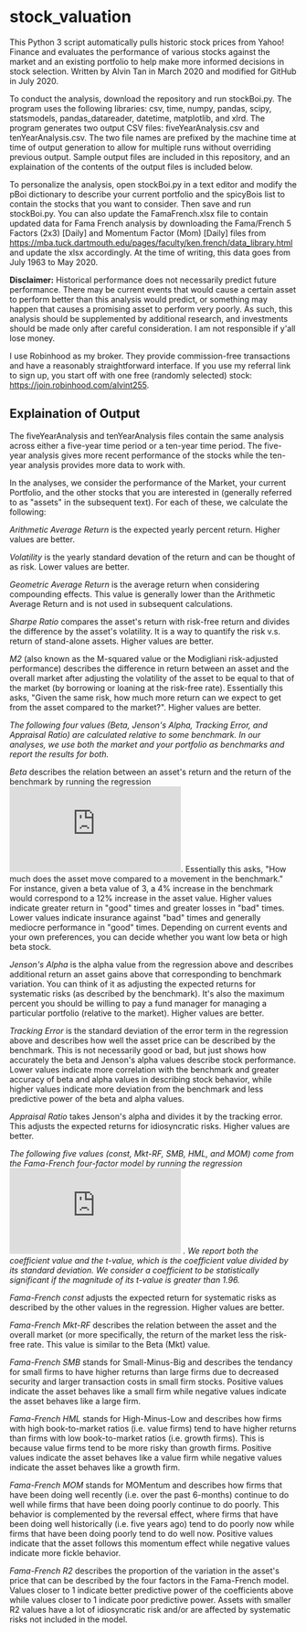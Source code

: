 # stock_valuation
This Python 3 script automatically pulls historic stock prices from Yahoo! Finance and evaluates the performance of various stocks against the market and an existing portfolio to help make more informed decisions in stock selection. Written by Alvin Tan in March 2020 and modified for GitHub in July 2020.

To conduct the analysis, download the repository and run stockBoi.py. The program uses the following libraries: csv, time, numpy, pandas, scipy, statsmodels, pandas_datareader, datetime, matplotlib, and xlrd. The program generates two output CSV files: fiveYearAnalysis.csv and tenYearAnalysis.csv. The two file names are prefixed by the machine time at time of output generation to allow for multiple runs without overriding previous output. Sample output files are included in this repository, and an explaination of the contents of the output files is included below.

To personalize the analysis, open stockBoi.py in a text editor and modify the pBoi dictionary to describe your current portfolio and the spicyBois list to contain the stocks that you want to consider. Then save and run stockBoi.py. You can also update the FamaFrench.xlsx file to contain updated data for Fama French analysis by downloading the Fama/French 5 Factors (2x3) [Daily] and Momentum Factor (Mom) [Daily] files from https://mba.tuck.dartmouth.edu/pages/faculty/ken.french/data_library.html and update the xlsx accordingly. At the time of writing, this data goes from July 1963 to May 2020.

**Disclaimer:** Historical performance does not necessarily predict future performance. There may be current events that would cause a certain asset to perform better than this analysis would predict, or something may happen that causes a promising asset to perform very poorly. As such, this analysis should be supplemented by additional research, and investments should be made only after careful consideration. I am not responsible if y'all lose money.

I use Robinhood as my broker. They provide commission-free transactions and have a reasonably straightforward interface. If you use my referral link to sign up, you start off with one free (randomly selected) stock: https://join.robinhood.com/alvint255.

## Explaination of Output
The fiveYearAnalysis and tenYearAnalysis files contain the same analysis across either a five-year time period or a ten-year time period. The five-year analysis gives more recent performance of the stocks while the ten-year analysis provides more data to work with.

In the analyses, we consider the performance of the Market, your current Portfolio, and the other stocks that you are interested in (generally referred to as "assets" in the subsequent text). For each of these, we calculate the following:

*Arithmetic Average Return* is the expected yearly percent return. Higher values are better.

*Volatility* is the yearly standard devation of the return and can be thought of as risk. Lower values are better.

*Geometric Average Return* is the average return when considering compounding effects. This value is generally lower than the Arithmetic Average Return and is not used in subsequent calculations.

*Sharpe Ratio* compares the asset's return with risk-free return and divides the difference by the asset's volatility. It is a way to quantify the risk v.s. return of stand-alone assets. Higher values are better.

*M2* (also known as the M-squared value or the Modigliani risk-adjusted performance) describes the difference in return between an asset and the overall market after adjusting the volatility of the asset to be equal to that of the market (by borrowing or loaning at the risk-free rate). Essentially this asks, "Given the same risk, how much more return can we expect to get from the asset compared to the market?". Higher values are better.

*The following four values (Beta, Jenson's Alpha, Tracking Error, and Appraisal Ratio) are calculated relative to some benchmark. In our analyses, we use both the market and your portfolio as benchmarks and report the results for both.*

*Beta* describes the relation between an asset's return and the return of the benchmark by running the regression
![equation](https://latex.codecogs.com/png.latex?r_a%20%3D%20%5Calpha%20&plus;%20%5Cbeta%20r_%7Bbmk%7D%20&plus;%20%5Cepsilon).
Essentially this asks, "How much does the asset move compared to a movement in the benchmark." For instance, given a beta value of 3, a 4% increase in the benchmark would correspond to a 12% increase in the asset value. Higher values indicate greater return in "good" times and greater losses in "bad" times. Lower values indicate insurance against "bad" times and generally mediocre performance in "good" times. Depending on current events and your own preferences, you can decide whether you want low beta or high beta stock.

*Jenson's Alpha* is the alpha value from the regression above and describes additional return an asset gains above that corresponding to benchmark variation. You can think of it as adjusting the expected returns for systematic risks (as described by the benchmark). It's also the maximum percent you should be willing to pay a fund manager for managing a particular portfolio (relative to the market). Higher values are better.

*Tracking Error* is the standard deviation of the error term in the regression above and describes how well the asset price can be described by the benchmark. This is not necessarily good or bad, but just shows how accurately the beta and Jenson's alpha values describe stock performance. Lower values indicate more correlation with the benchmark and greater accuracy of beta and alpha values in describing stock behavior, while higher values indicate more deviation from the benchmark and less predictive power of the beta and alpha values.

*Appraisal Ratio* takes Jenson's alpha and divides it by the tracking error. This adjusts the expected returns for idiosyncratic risks. Higher values are better.

*The following five values (const, Mkt-RF, SMB, HML, and MOM) come from the Fama-French four-factor model by running the regression 
![equation](https://latex.codecogs.com/png.latex?%5Csmall%20r_a%20%3D%20%5Calpha%20&plus;%20%5Cbeta_%7BMkt-RF%7D%20%28r_%7BMkt%7D%20-%20r_%7BRF%7D%29%20&plus;%20%5Cbeta_%7BSMB%7D%20SMB%20&plus;%20%5Cbeta_%7BHML%7D%20HML%20&plus;%20%5Cbeta_%7BMOM%7D%20MOM%20&plus;%20%5Cepsilon)
. We report both the coefficient value and the t-value, which is the coefficient value divided by its standard deviation. We consider a coefficient to be statistically significant if the magnitude of its t-value is greater than 1.96.*

*Fama-French const* adjusts the expected return for systematic risks as described by the other values in the regression. Higher values are better.

*Fama-French Mkt-RF* describes the relation between the asset and the overall market (or more specifically, the return of the market less the risk-free rate. This value is similar to the Beta (Mkt) value.

*Fama-French SMB* stands for Small-Minus-Big and describes the tendancy for small firms to have higher returns than large firms due to decreased security and larger transaction costs in small firm stocks. Positive values indicate the asset behaves like a small firm while negative values indicate the asset behaves like a large firm.

*Fama-French HML* stands for High-Minus-Low and describes how firms with high book-to-market ratios (i.e. value firms) tend to have higher returns than firms with low book-to-market ratios (i.e. growth firms). This is because value firms tend to be more risky than growth firms. Positive values indicate the asset behaves like a value firm while negative values indicate the asset behaves like a growth firm.

*Fama-French MOM* stands for MOMentum and describes how firms that have been doing well recently (i.e. over the past 6-months) continue to do well while firms that have been doing poorly continue to do poorly. This behavior is complemented by the reversal effect, where firms that have been doing well historically (i.e. five years ago) tend to do poorly now while firms that have been doing poorly tend to do well now. Positive values indicate that the asset follows this momentum effect while negative values indicate more fickle behavior.

*Fama-French R2* describes the proportion of the variation in the asset's price that can be described by the four factors in the Fama-French model. Values closer to 1 indicate better predictive power of the coefficients above while values closer to 1 indicate poor predictive power. Assets with smaller R2 values have a lot of idiosyncratic risk and/or are affected by systematic risks not included in the model.
